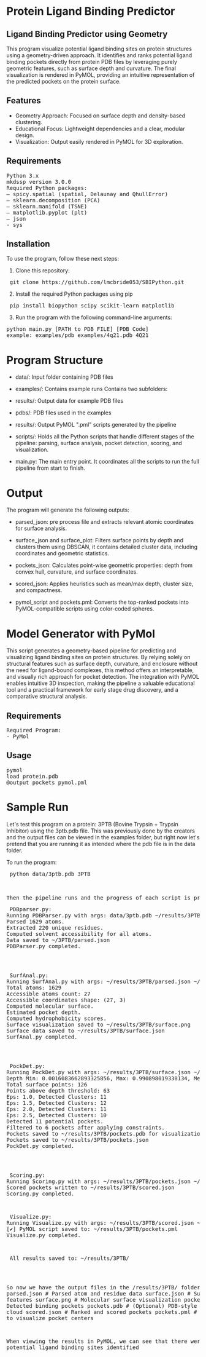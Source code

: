 # Protein Ligand Binding Predictor

## Ligand Binding Predictor using Geometry 

This program visualize potential ligand binding sites on protein structures using a geometry-driven approach. It identifies and ranks potential ligand binding pockets directly from protein PDB files by leveraging purely geometric features, such as surface depth and curvature. The final visualization is rendered in PyMOL, providing an intuitive representation of the predicted pockets on the protein surface.

## Features
* Geometry Approach: Focused on surface depth and density-based clustering.
* Educational Focus: Lightweight dependencies and a clear, modular design.
* Visualization: Output easily rendered in PyMOL for 3D exploration.


## Requirements
<pre>Python 3.x 
mkdssp version 3.0.0 
Required Python packages:
– spicy.spatial (spatial, Delaunay and QhullError) 
– sklearn.decomposition (PCA)
– sklearn.manifold (TSNE)
– matplotlib.pyplot (plt)
– json 
- sys   </pre>

## Installation
To use the program, follow these next steps:

1. Clone this repository:
<pre> git clone https://github.com/lmcbride053/SBIPython.git </pre>

2. Install the required Python packages using pip
<pre> pip install biopython scipy scikit-learn matplotlib </pre>

3. Run the program with the following command-line arguments:
<pre>python main.py [PATH to PDB FILE] [PDB Code] 
example: examples/pdb_examples/4q21.pdb 4Q21 </pre>

# Program Structure
* data/:
Input folder containing PDB files

* examples/: Contains example runs
Contains two subfolders:
* results/: Output data for example PDB files
* pdbs/: PDB files used in the examples

* results/:
Output PyMOL ".pml" scripts generated by the pipeline

* scripts/:
Holds all the Python scripts that handle different stages of the pipeline: parsing, surface analysis, pocket detection, scoring, and visualization.

* main.py:
The main entry point. It coordinates all the scripts to run the full pipeline from start to finish.
</pre>


# Output 
The program will generate the following outputs:

* parsed_json: pre process file and extracts relevant atomic coordinates for surface analysis.

* surface_json and surface_plot: Filters surface points by depth and clusters them using DBSCAN, it contains detailed cluster data, including coordinates and geometric statistics.

* pockets_json: Calculates point-wise geometric properties: depth from convex hull, curvature, and surface coordinates.

* scored_json: Applies heuristics such as mean/max depth, cluster size, and compactness.

* pymol_script and pockets.pml: Converts the top-ranked pockets into PyMOL-compatible scripts using color-coded spheres.


# Model Generator with PyMol

This script generates a geometry-based pipeline for predicting and visualizing ligand binding sites on protein structures. By relying solely on structural features such as surface depth, curvature, and enclosure without the need for ligand-bound complexes, this method offers an interpretable, and visually rich approach for pocket detection. The integration with PyMOL enables intuitive 3D inspection, making the pipeline a valuable educational tool and a practical framework for early stage drug discovery, and a comparative structural analysis.

## Requirements

<pre>Required Program:
- PyMol </pre>

## Usage
<pre>pymol
load protein.pdb
@output_pockets_pymol.pml </pre>

# Sample Run 
Let's test this program on a protein: 3PTB (Bovine Trypsin + Trypsin Inhibitor) using the 3ptb.pdb file. This was previously done by the creators and the output files can be viewed in the examples folder, but right now let's pretend that you are running it as intended where the pdb file is in the data folder.

To run the program:
<pre> python data/3ptb.pdb 3PTB 
  <pre>

Then the pipeline runs and the progress of each script is printed into the terminal:
<pre> PDBparser.py:
Running PDBParser.py with args: data/3ptb.pdb ~/results/3PTB/parsed.json
Parsed 1629 atoms.
Extracted 220 unique residues.
Computed solvent accessibility for all atoms.
Data saved to ~/3PTB/parsed.json
PDBParser.py completed. </pre>

<pre> SurfAnal.py:
Running SurfAnal.py with args: ~/results/3PTB/parsed.json ~/results/3PTB/surface.json ~/results/3PTB/surface.png
Total atoms: 1629
Accessible atoms count: 27
Accessible coordinates shape: (27, 3)
Computed molecular surface.
Estimated pocket depth.
Computed hydrophobicity scores.
Surface visualization saved to ~/results/3PTB/surface.png
Surface data saved to ~/results/3PTB/surface.json
SurfAnal.py completed. </pre>

<pre> PockDet.py:
Running PockDet.py with args: ~/results/3PTB/surface.json ~/results/3PTB/pockets.json
Depth Min: 0.0016083662893325856, Max: 0.990898019338134, Mean: 0.46915439949616383
Total surface points: 126
Points above depth threshold: 63
Eps: 1.0, Detected Clusters: 11
Eps: 1.5, Detected Clusters: 12
Eps: 2.0, Detected Clusters: 11
Eps: 2.5, Detected Clusters: 10
Detected 11 potential pockets.
Filtered to 6 pockets after applying constraints.
Pockets saved to ~/results/3PTB/pockets.pdb for visualization.
Pockets saved to ~/results/3PTB/pockets.json
PockDet.py completed. </pre>
  
<pre> Scoring.py:
Running Scoring.py with args: ~/results/3PTB/pockets.json ~/results/3PTB/scored.json
Scored pockets written to ~/results/3PTB/scored.json
Scoring.py completed. <pre>

<pre> Visualize.py:
Running Visualize.py with args: ~/results/3PTB/scored.json ~/results/3PTB/pockets.pml
[✔] PyMOL script saved to: ~/results/3PTB/pockets.pml
Visualize.py completed. <pre>

<pre> All results saved to: ~/results/3PTB/ </pre>

So now we have the output files in the /results/3PTB/ folder:
    parsed.json         # Parsed atom and residue data
    surface.json        # Surface point features
    surface.png         # Molecular surface visualization
    pockets.json        # Detected binding pockets
    pockets.pdb         # (Optional) PDB-style pocket point cloud
    scored.json         # Ranked and scored pockets
    pockets.pml         # PyMOL script to visualize pocket centers

When viewing the results in PyMOL, we can see that there were 6 potential ligand binding sites identified
